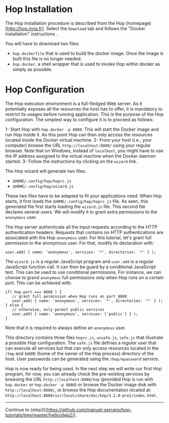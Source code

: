 Hop Installation
================
The Hop installation procedure is described from the
Hop (homepage)[http://hop.inria.fr]. Select the `Download`
tab and follows the "Docker installation" instructions .

You will have to download two files:

  - `hop.dockerfile` that is used to build the docker image. Once the image
 is built this file is no longer needed.
  - `hop.docker`, a shell wrapper that is used to invoke Hop within docker
 as simply as possible. 


Hop Configuration
=================
The Hop execution environment is a full-fledged Web server. As it potentially
exposes all the resources the host has to offer, it is mandatory to
restrict its usages before running application. This is the purpose of the
Hop configuration. The simplest way to configure it is to proceed as
follows:

  1- Start Hop with `hop.docker -p 8080`. This will start the Docker
 image and run Hop inside it. As this point Hop can then only access
 the resources located inside the Docker virtual machine.
  2- From your host (i.e., your computer) browse the URL
 `http://localhost:8080/` using your regular browser.
 Note that on Windows, instead of `localhost`, you might have to use the
 IP address assigned to the virtual machine when the Docker daemon started.
  3- Follow the instructions by clicking on the `wizard` link.

The Hop wizard will generate two files:

  - `$HOME/.config/hop/hoprc.js`
  - `$HOME/.config/hop/wizard.js`

These two files have to be adapted to fit your applications need. When Hop
starts, it first loads the `$HOME/.config/hop/hoprc.js` file. As seen,
this generated file first starts loading the `wizard.js` file. This second
file declares several users. We will modify it to grant extra permissions
to the `anonymous` user.

The Hop server authenticate all the input requests according to the
HTTP authentication headers. Requests that contains no HTTP
authentications are associated with the Hop `anonymous` user. For
this tutorial, let's grant full permission to the anonymous user.
For that, modify its declaration with:

```hopscript
user.add( { name: 'anonymous', services: '*', directories: '*' } );
```

The `wizard.js` is a regular JavaScript program and `user.add` is a
regular JavaScript function call. It can then be guard by a
conditional JavaScript test. This can be used to use conditional
permissions. For instance, we can choose to grand `anonymous` full
permissions only when Hop runs on a certain port. This can be achieved
with:

```hopscript
if( hop.port === 8888 ) {
   // grant full permission when Hop runs on port 8888
   user.add( { name: 'anonymous', services: '*', directories: '*' } );
} else {
   // otherwise, only permit public services
   user.add( { name: 'anonymous', services: ['public'] } );
}

```

Note that it is required to always define an `anonymous` user.

This directory contains three files `hoprc.js`, `unsafe.js`, `safe.js` that
illustrate a possible Hop configuration. The `safe.js` file defines
a _regular_ user that can execute all services but that can only access
resources located in the `/tmp` and `$HOME` (home of the owner of the
Hop process) directory of the host. User passwords can be generated using
the `/hop/epassword` service.


Hop is now ready for being used. In the next step we will write our first
Hop program, for now, you can already check the pre-existing services
by browsing the URL `http://localhost:8080/hop` (provided Hop is run with
`hop.docker` or `hop.docker -p 8080`) or browse the Docker image disk
with `http://localhost:8080/`, or browse the Hop documentation located at:
`http://localhost:8080/usr/local/share/doc/hop/3.2.0-pre1/index.html`.


--------------------------------------------------------------------------

Continue to (step2)[https://github.com/manuel-serrano/hop-tutorials/tree/master/hello/step2/].
